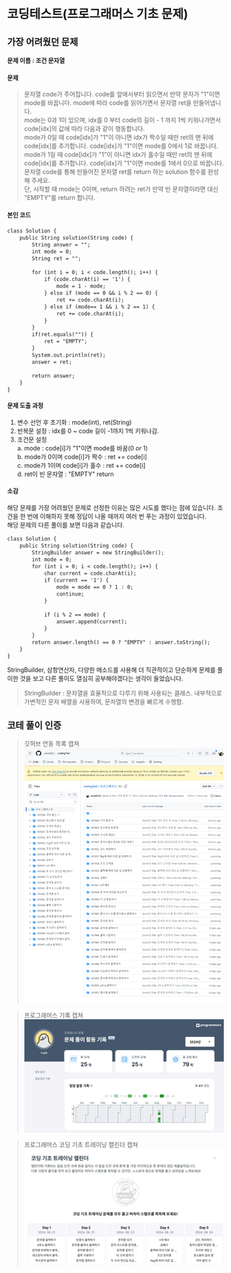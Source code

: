 # 코딩테스트(프로그래머스 기초 문제)
## 가장 어려웠던 문제

#### 문제 이름 : 조건 문자열

#### 문제
> 문자열 code가 주어집니다.
code를 앞에서부터 읽으면서 만약 문자가 "1"이면 mode를 바꿉니다. mode에 따라 code를 읽어가면서 문자열 ret을 만들어냅니다.   
mode는 0과 1이 있으며, idx를 0 부터 code의 길이 - 1 까지 1씩 키워나가면서 code[idx]의 값에 따라 다음과 같이 행동합니다.   
mode가 0일 때 code[idx]가 "1"이 아니면 idx가 짝수일 때만 ret의 맨 뒤에 code[idx]를 추가합니다.
code[idx]가 "1"이면 mode를 0에서 1로 바꿉니다.   
mode가 1일 때 code[idx]가 "1"이 아니면 idx가 홀수일 때만 ret의 맨 뒤에 code[idx]를 추가합니다.
code[idx]가 "1"이면 mode를 1에서 0으로 바꿉니다.   
문자열 code를 통해 만들어진 문자열 ret를 return 하는 solution 함수를 완성해 주세요.   
단, 시작할 때 mode는 0이며, return 하려는 ret가 만약 빈 문자열이라면 대신 "EMPTY"를 return 합니다.

#### 본인 코드
```
class Solution {
    public String solution(String code) {
        String answer = "";
        int mode = 0;
        String ret = "";
        
        for (int i = 0; i < code.length(); i++) {
            if (code.charAt(i) == '1') {
                mode = 1 - mode;
            } else if (mode == 0 && i % 2 == 0) {
                ret += code.charAt(i);
            } else if (mode== 1 && i % 2 == 1) {
                ret += code.charAt(i);
            }
        }
        if(ret.equals("")) {
            ret = "EMPTY";
        }
        System.out.println(ret);
        answer = ret;
        
        return answer;
    }
}
```

#### 문제 도출 과정
1. 변수 선언 후 초기화 : mode(int), ret(String)
2. 반복문 설정 : idx를 0 ~ code 길이 -1까지 1씩 키워나감.
3. 조건문 설정   
a.  mode : code[i]가 "1"이면 mode를 바꿈(0 or 1)   
b. mode가 0이며 code[i]가 짝수 : ret += code[i]   
c. mode가 1이며 code[i]가 홀수 : ret += code[i]   
d. ret이 빈 문자열 : "EMPTY" return

#### 소감
해당 문제를 가장 어려웠던 문제로 선정한 이유는 많은 시도를 했다는 점에 있습니다. 조건을 한 번에 이해하지 못해 정답이 나올 때까지 여러 번 푸는 과정이 있었습니다.    
해당 문제의 다른 풀이를 보면 다음과 같습니다.
```
class Solution {
    public String solution(String code) {
        StringBuilder answer = new StringBuilder();
        int mode = 0;
        for (int i = 0; i < code.length(); i++) {
            char current = code.charAt(i);
            if (current == '1') {
                mode = mode == 0 ? 1 : 0;
                continue;
            }

            if (i % 2 == mode) {
                answer.append(current);
            }
        }
        return answer.length() == 0 ? "EMPTY" : answer.toString();
    }
}
``` 
StringBuilder, 삼항연산자, 다양한 메소드를 사용해 더 직관적이고 단순하게 문제를 풀이한 것을 보고 다른 풀이도 열심히 공부해야겠다는 생각이 들었습니다.
> StringBuilder : 문자열을 효율적으로 다루기 위해 사용되는 클래스. 내부적으로 가변적인 문자 배열을 사용하여, 문자열의 변경을 빠르게 수행함.

## 코테 풀이 인증
> 깃허브 연동 목록 캡쳐
![깃허브 연동 목록 캡쳐](image/01.png)

> 프로그래머스 기록 캡쳐   
![깃허브 연동 목록 캡쳐](image/03.jpg)

> 프로그래머스 코딩 기초 트레이닝 캘린더 캡쳐   
![깃허브 연동 목록 캡쳐](image/02.jpg)
